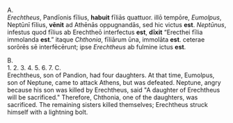 A.  
*Erechtheus*, Pandīonis fīlius, **habuit** fīliās quattuor. illō tempōre, *Eumolpus*, Neptūnī fīlius, **vēnit** ad Athēnās oppugnandās, sed hic victus **est**. *Neptūnus*, infestus quod fīlius ab Erechtheō interfectus **est**, **dīxit** “Erecthei fīlia immolanda **est**.” itaque *Chthonia*, fīliārum ūna, immolāta **est**. ceterae sorōrēs sē interfēcērunt; ipse *Erechtheus* ab fulmine ictus **est**.  

B.  
1. 
2. 
3. 
4. 
5. 
6. 
7. 
C.  
Erechtheus, son of Pandion, had four daughters. At that time, Eumolpus, son of Neptune, came to attack Athens, but was defeated. Neptune, angry because his son was killed by Erechtheus, said "A daughter of Erechtheus will be sacrificed." Therefore, Chthonia, one of the daughters, was sacrificed. The remaining sisters killed themselves; Erechtheus struck himself with a lightning bolt. 

